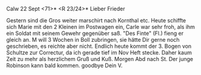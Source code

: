  Calw 22 Sept <71>*
 <R 23/24>*
Lieber Frieder

Gestern sind die Gros weiter marschirt nach Kornthal etc. Heute schiffte sich Marie mit den 2 Kleinen im Postwagen ein, Carle war sehr froh, als ihm ein Soldat mit seinem Gewehr gegenüber saß. "Des Finte" (Fl.) fieng er gleich an. M will 3 Wochen in Boll zubringen, sie hätte Dir gerne noch geschrieben, es reichte aber nicht. Endlich heute kommt der 3. Bogen von Schultze zur Correctur, da ich gerade tief im Nov Heft stecke. Daher kaum Zeit zu mehr als herzlichem Gruß und Kuß. Morgen Abd nach St. Der junge Robinson kann bald kommen. goodbye
 Dein V.
